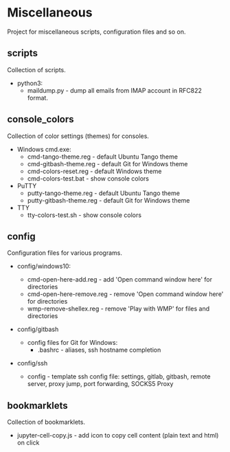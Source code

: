 # Miscellaneous

Project for miscellaneous scripts, configuration files and so on.

## scripts

Collection of scripts.

- python3:
   - maildump.py - dump all emails from IMAP account in RFC822 format.

## console_colors

Collection of color settings (themes) for consoles.

- Windows cmd.exe:
   - cmd-tango-theme.reg - default Ubuntu Tango theme
   - cmd-gitbash-theme.reg - default Git for Windows theme
   - cmd-colors-reset.reg - default Windows theme
   - cmd-colors-test.bat - show console colors
- PuTTY
   - putty-tango-theme.reg - default Ubuntu Tango theme
   - putty-gitbash-theme.reg - default Git for Windows theme
- TTY
   - tty-colors-test.sh - show console colors

## config

Configuration files for various programs.

- config/windows10:
   - cmd-open-here-add.reg - add 'Open command window here' for directories
   - cmd-open-here-remove.reg - remove 'Open command window here' for directories
   - wmp-remove-shellex.reg - remove 'Play with WMP' for files and directories

- config/gitbash
   - config files for Git for Windows:
      - .bashrc - aliases, ssh hostname completion

- config/ssh
   - config - template ssh config file: settings, gitlab, gitbash, remote server,
   proxy jump, port forwarding, SOCKS5 Proxy

## bookmarklets

Collection of bookmarklets.

- jupyter-cell-copy.js - add icon to copy cell content (plain text and html) on click
